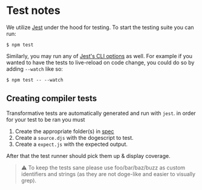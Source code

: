 # Test notes

We utilize [Jest](https://jestjs.io/) under the hood for testing. To start the testing suite you can run:

```
$ npm test
```

Similarly, you may run any of [Jest's CLI options](https://jestjs.io/docs/en/cli#reference) as well. For example if you wanted to have the tests to live-reload on code change, you could do so by adding `--watch` like so:

````
$ npm test -- --watch
````


## Creating compiler tests
Transformative tests are automatically generated and run with `jest`. in order for your test to be ran you must

1. Create the appropriate folder(s) in [spec](./spec)
2. Create a `source.djs` with the dogescript to test.
3. Create a `expect.js` with the expected output.

After that the test runner should pick them up & display coverage.

> ⚠️ To keep the tests sane please use foo/bar/baz/buzz as custom identifiers and strings (as they are not doge-like and easier to visually grep).